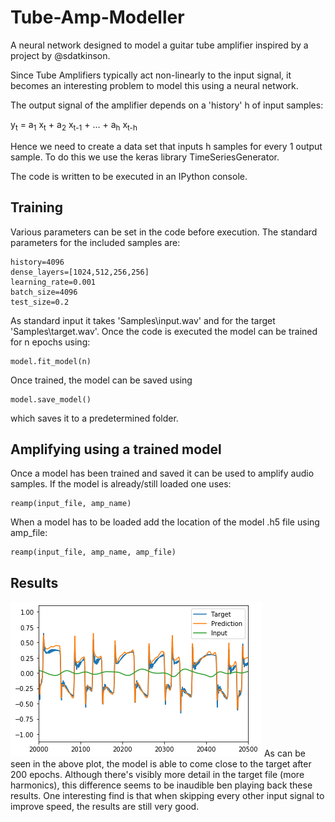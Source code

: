 # Tube-Amp-Modeller
A neural network designed to model a guitar tube amplifier inspired by a project by @sdatkinson.

Since Tube Amplifiers typically act non-linearly to the input signal, it becomes an interesting problem to model this using a neural network.

The output signal of the amplifier depends on a 'history' h of input samples:

y<sub>t</sub> = a<sub>1</sub> x<sub>t</sub> + a<sub>2</sub> x<sub>t-1</sub> + ... + a<sub>h</sub> x<sub>t-h</sub>

Hence we need to create a data set that inputs h samples for every 1 output sample.
To do this we use the keras library TimeSeriesGenerator.

The code is written to be executed in an IPython console.

## Training

Various parameters can be set in the code before execution. The standard parameters for the included samples are:
```
history=4096
dense_layers=[1024,512,256,256]
learning_rate=0.001
batch_size=4096
test_size=0.2
```
As standard input it takes 'Samples\input.wav' and for the target 'Samples\target.wav'. Once the code is executed the model can be trained for n epochs using:
```
model.fit_model(n)
```
Once trained, the model can be saved using
```
model.save_model()
```
which saves it to a predetermined folder.

## Amplifying using a trained model

Once a model has been trained and saved it can be used to amplify audio samples. If the model is already/still loaded one uses:
```
reamp(input_file, amp_name)
```
When a model has to be loaded add the location of the model .h5 file using amp_file:
```
reamp(input_file, amp_name, amp_file)
```

## Results
![ResampleTest](plot.png)
As can be seen in the above plot, the model is able to come close to the target after 200 epochs. Although there's visibly more detail in the target file (more harmonics), this difference seems to be inaudible ben playing back these results. One interesting find is that when skipping every other input signal to improve speed, the results are still very good.
